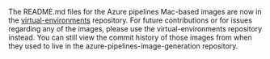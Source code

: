 The README.md files for the Azure pipelines Mac-based images are now in the [virtual-environments](https://github.com/actions/virtual-environments) repository. For future contributions or for issues regarding any of the images, please use the virtual-environments repository instead. You can still view the commit history of those images from when they used to live in the azure-pipelines-image-generation repository.